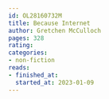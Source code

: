```yaml
---
id: OL28160732M
title: Because Internet
author: Gretchen McCulloch
pages: 328
rating:
categories:
- non-fiction
reads:
- finished_at:
  started_at: 2023-01-09
---
```

